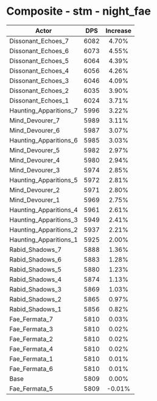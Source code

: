 # Composite - stm - night_fae
| Actor | DPS | Increase |
|---|:---:|:---:|
|Dissonant_Echoes_7|6082|4.70%|
|Dissonant_Echoes_6|6073|4.55%|
|Dissonant_Echoes_5|6064|4.39%|
|Dissonant_Echoes_4|6056|4.26%|
|Dissonant_Echoes_3|6046|4.09%|
|Dissonant_Echoes_2|6035|3.90%|
|Dissonant_Echoes_1|6024|3.71%|
|Haunting_Apparitions_7|5996|3.22%|
|Mind_Devourer_7|5989|3.11%|
|Mind_Devourer_6|5987|3.07%|
|Haunting_Apparitions_6|5985|3.03%|
|Mind_Devourer_5|5982|2.97%|
|Mind_Devourer_4|5980|2.94%|
|Mind_Devourer_3|5974|2.85%|
|Haunting_Apparitions_5|5972|2.81%|
|Mind_Devourer_2|5971|2.80%|
|Mind_Devourer_1|5969|2.75%|
|Haunting_Apparitions_4|5961|2.61%|
|Haunting_Apparitions_3|5949|2.41%|
|Haunting_Apparitions_2|5937|2.21%|
|Haunting_Apparitions_1|5925|2.00%|
|Rabid_Shadows_7|5888|1.36%|
|Rabid_Shadows_6|5883|1.28%|
|Rabid_Shadows_5|5880|1.23%|
|Rabid_Shadows_4|5874|1.13%|
|Rabid_Shadows_3|5869|1.03%|
|Rabid_Shadows_2|5865|0.97%|
|Rabid_Shadows_1|5856|0.82%|
|Fae_Fermata_7|5810|0.03%|
|Fae_Fermata_3|5810|0.02%|
|Fae_Fermata_2|5810|0.02%|
|Fae_Fermata_4|5810|0.02%|
|Fae_Fermata_1|5810|0.01%|
|Fae_Fermata_6|5810|0.01%|
|Base|5809|0.00%|
|Fae_Fermata_5|5809|-0.01%|
